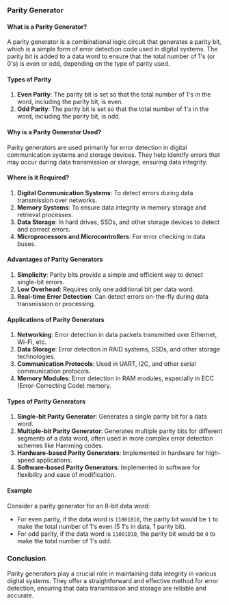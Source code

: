### Parity Generator

#### What is a Parity Generator?

A parity generator is a combinational logic circuit that generates a parity bit, which is a simple form of error detection code used in digital systems. The parity bit is added to a data word to ensure that the total number of 1's (or 0's) is even or odd, depending on the type of parity used.

#### Types of Parity

1. **Even Parity**: The parity bit is set so that the total number of 1's in the word, including the parity bit, is even.
2. **Odd Parity**: The parity bit is set so that the total number of 1's in the word, including the parity bit, is odd.

#### Why is a Parity Generator Used?

Parity generators are used primarily for error detection in digital communication systems and storage devices. They help identify errors that may occur during data transmission or storage, ensuring data integrity.

#### Where is it Required?

1. **Digital Communication Systems**: To detect errors during data transmission over networks.
2. **Memory Systems**: To ensure data integrity in memory storage and retrieval processes.
3. **Data Storage**: In hard drives, SSDs, and other storage devices to detect and correct errors.
4. **Microprocessors and Microcontrollers**: For error checking in data buses.

#### Advantages of Parity Generators

1. **Simplicity**: Parity bits provide a simple and efficient way to detect single-bit errors.
2. **Low Overhead**: Requires only one additional bit per data word.
3. **Real-time Error Detection**: Can detect errors on-the-fly during data transmission or processing.

#### Applications of Parity Generators

1. **Networking**: Error detection in data packets transmitted over Ethernet, Wi-Fi, etc.
2. **Data Storage**: Error detection in RAID systems, SSDs, and other storage technologies.
3. **Communication Protocols**: Used in UART, I2C, and other serial communication protocols.
4. **Memory Modules**: Error detection in RAM modules, especially in ECC (Error-Correcting Code) memory.

#### Types of Parity Generators

1. **Single-bit Parity Generator**: Generates a single parity bit for a data word.
2. **Multiple-bit Parity Generator**: Generates multiple parity bits for different segments of a data word, often used in more complex error detection schemes like Hamming codes.
3. **Hardware-based Parity Generators**: Implemented in hardware for high-speed applications.
4. **Software-based Parity Generators**: Implemented in software for flexibility and ease of modification.

#### Example

Consider a parity generator for an 8-bit data word:
- For even parity, if the data word is `11001010`, the parity bit would be `1` to make the total number of 1's even (5 1's in data, 1 parity bit).
- For odd parity, if the data word is `11001010`, the parity bit would be `0` to make the total number of 1's odd.

### Conclusion

Parity generators play a crucial role in maintaining data integrity in various digital systems. They offer a straightforward and effective method for error detection, ensuring that data transmission and storage are reliable and accurate.
